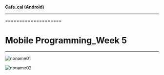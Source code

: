 **Cafe_cal (Android)**
***
====================
# Mobile Programming_Week 5
***
![noname01](https://user-images.githubusercontent.com/62924325/136975332-1319fe2d-6e3b-4de4-a1d5-8318ea1313ed.jpg)




![noname02](https://user-images.githubusercontent.com/62924325/136975336-a0ecf2f2-2fbf-4efd-8ff1-08c922b6f11c.jpg)

